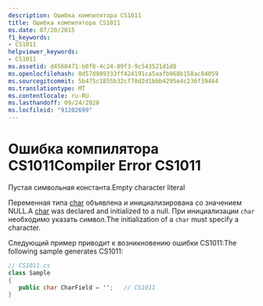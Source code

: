 ```yaml
---
description: Ошибка компилятора CS1011
title: Ошибка компилятора CS1011
ms.date: 07/20/2015
f1_keywords:
- CS1011
helpviewer_keywords:
- CS1011
ms.assetid: d4568471-b0f8-4c24-89f3-9c543521d1d8
ms.openlocfilehash: 8d57d989333ff424191ca5aafb968b158ac84059
ms.sourcegitcommit: 5b475c1855b32cf78d2d1bbb4295e4c236f39464
ms.translationtype: MT
ms.contentlocale: ru-RU
ms.lasthandoff: 09/24/2020
ms.locfileid: "91202699"
---
```

# <a name="compiler-error-cs1011"></a><span data-ttu-id="1ac35-103">Ошибка компилятора CS1011</span><span class="sxs-lookup"><span data-stu-id="1ac35-103">Compiler Error CS1011</span></span>

<span data-ttu-id="1ac35-104">Пустая символьная константа.</span><span class="sxs-lookup"><span data-stu-id="1ac35-104">Empty character literal</span></span>  
  
 <span data-ttu-id="1ac35-105">Переменная типа [char](../language-reference/builtin-types/char.md) объявлена и инициализирована со значением NULL.</span><span class="sxs-lookup"><span data-stu-id="1ac35-105">A [char](../language-reference/builtin-types/char.md) was declared and initialized to a null.</span></span> <span data-ttu-id="1ac35-106">При инициализации `char` необходимо указать символ.</span><span class="sxs-lookup"><span data-stu-id="1ac35-106">The initialization of a `char` must specify a character.</span></span>  
  
 <span data-ttu-id="1ac35-107">Следующий пример приводит к возникновению ошибки CS1011:</span><span class="sxs-lookup"><span data-stu-id="1ac35-107">The following sample generates CS1011:</span></span>  
  
```csharp  
// CS1011.cs  
class Sample  
{  
   public char CharField = '';   // CS1011  
}  
```
